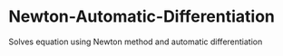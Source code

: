 # Newton-Automatic-Differentiation
Solves equation using Newton method and automatic differentiation
